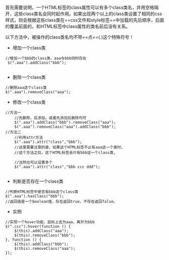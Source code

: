 首先需要说明，一个HTML标签的class属性可以有多个class类名，并用空格隔开，这些class类名会同时起作用。如果出现两个以上的class类设置了相同的css样式，则会根据这些class类在==css文件和style标签==中加载的先后顺序，后面的覆盖前面的，和HTML标签中class属性的类名前后没有关系。

以下方法中，被操作的class类名均不带==点==(.)这个特殊符号！

- 增加一个class类
    
```
//增加一个bbb的class类，aaa与bbb同时存在
 $(".aaa").addClass("bbb");
 
```
- 删除一个class类

```
//删除aaa这个class类
$(".aaa").removeClass("aaa");
```
- 修改一个class类

```
//方法一
    //先删除，后添加。或者先添加后删除均可
    $(".aaa").addClass("bbb").removeClass("aaa");
    $(".aaa").removeClass("aaa").addClass("bbb");
//方法二
    //利用attr方法
    $(".aaa").attr("class","bbb");
    //这里需要注意的是，如果这个HTML标签不止有aaa这一个类时，
    //这个方法之后，这个HTML标签会只有bbb这一个class类,
    
    //当然也可以设置多个
    $(".aaa").attr("class","bbb ccc ddd");
    
```
- 判断是否存在一个class类

```
//判断HTML标签中是否有bbb这个class类
$(".aaa").hasClass("bbb");
//返回值是一个boolean值，存在返回true，不存在返回false。
```

- 实例

```
//实现一个hover功能，鼠标上去为aaa，离开为bbb
$(".ccc").hover(function () {
    $(this).addClass("aaa");
    $(this).removeClass("bbb");
}, function () {
    $(this).addClass("bbb");
    $(this).removeClass("aaa");
}); 

```

